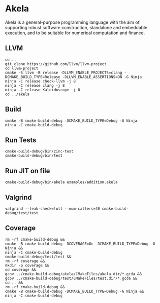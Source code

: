 # Akela
Akela is a general-purpose programming language with the aim of supporting robust software
construction, standalone and embeddable execution, and to be suitable for numerical computation
and finance.

## LLVM
    cd ..
    git clone https://github.com/llvm/llvm-project
    cd llvm-project
	cmake -S llvm -B release -DLLVM_ENABLE_PROJECTS=clang -DCMAKE_BUILD_TYPE=Release -DLLVM_ENABLE_ASSERTIONS=ON -G Ninja
	ninja -C release check-llvm -j 8
	ninja -C release clang -j 8
	ninja -C release Kaleidoscope -j 8
    cd ../akela

## Build
    cmake -B cmake-build-debug -DCMAKE_BUILD_TYPE=Debug -G Ninja
    ninja -C cmake-build-debug

## Run Tests
    cmake-build-debug/bin/zinc-test
    cmake-build-debug/bin/test

## Run JIT on file
    cmake-build-debug/bin/akela examples/addition.akela

## Valgrind
    valgrind --leak-check=full --num-callers=40 cmake-build-debug/test/test

## Coverage
    rm -rf cmake-build-debug &&
    cmake -B cmake-build-debug -DCOVERAGE=On -DCMAKE_BUILD_TYPE=Debug -G Ninja &&
    ninja -C cmake-build-debug
    cmake-build-debug/test/test &&
    rm -rf coverage &&
    mkdir -p coverage &&
    cd coverage &&
    gcov ../cmake-build-debug/akela/CMakeFiles/akela.dir/*.gcda &&
    gcov ../cmake-build-debug/test/CMakeFiles/test.dir/*.gcda &&
    cd .. &&
    rm -rf cmake-build-debug &&
    cmake -B cmake-build-debug -DCMAKE_BUILD_TYPE=Debug -G Ninja &&
    ninja -C cmake-build-debug
